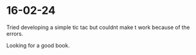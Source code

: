 # 16-02-24

Tried developing a simple tic tac but couldnt make t work because of the errors.

Looking for a good book.